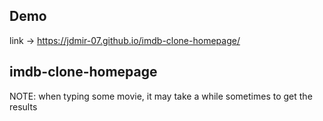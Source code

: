 ## Demo
link -> https://jdmir-07.github.io/imdb-clone-homepage/
## imdb-clone-homepage
NOTE: when typing some movie, it may take a while sometimes to get the results


